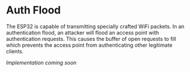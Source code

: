 # Auth Flood
The ESP32 is capable of transmitting specially crafted WiFi packets. In an authentication flood, an attacker will flood an access point with authentication requests. This causes the buffer of open requests to fill which prevents the access point from authenticating other legitimate clients.

*Implementation coming soon*